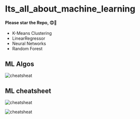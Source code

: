# Its_all_about_machine_learning

#### Please star the Repo, 😊🙏

- K-Means Clustering
- LinearRegressor
- Neural Networks
- Random Forest

## ML Algos
![cheatsheat](./assets/algos.png)

## ML cheatsheet
![cheatsheat](./assets/cheatsheet.jpg)

![cheatsheat](https://github.com/somiljain7/Its_all_about_machine_learning/blob/master/assets/Py%20and%20R%20cheatsheet.jpg)



